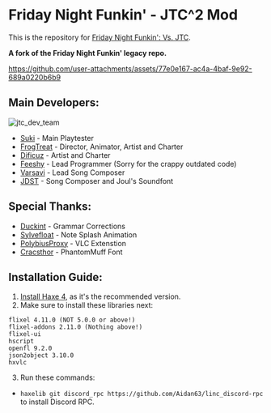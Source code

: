 # Friday Night Funkin' - JTC^2 Mod

This is the repository for [Friday Night Funkin': Vs. JTC](https://gamebanana.com/mods/46741).

**A fork of the Friday Night Funkin' legacy repo.**

https://github.com/user-attachments/assets/77e0e167-ac4a-4baf-9e92-689a0220b6b9


## Main Developers:
![jtc_dev_team](https://user-images.githubusercontent.com/58647349/173499193-ae4abb15-6879-40b1-b87a-d34a324a28ad.png)
- [Suki](https://www.youtube.com/channel/UCMI12jyPsfv8ncm5VjD8h5w) - Main Playtester
- [FrogTreat](https://oliwiadeyna.wixsite.com/frogtreat) - Director, Animator, Artist and Charter
- [Dificuz](https://www.youtube.com/channel/UCTJR8HpFUTUgyg7scqH7wIw) - Artist and Charter
- [Feeshy](https://twitter.com/JustFeeshy) - Lead Programmer (Sorry for the crappy outdated code)
- [Varsavi](https://www.instagram.com/varsavi_official/) - Lead Song Composer
- [JDST](https://www.youtube.com/@JDST) - Song Composer and Joul's Soundfont

## Special Thanks:
- [Duckint](https://github.com/Duckint) - Grammar Corrections
- [Sylvefloat](https://github.com/Sylvefloat) - Note Splash Animation
- [PolybiusProxy](https://github.com/polybiusproxy) - VLC Extenstion
- [Cracsthor](https://gamebanana.com/members/1844732) - PhantomMuff Font

## Installation Guide:
1. [Install Haxe 4](https://haxe.org/download/version), as it's the recommended version.
2. Make sure to install these libraries next:

```
flixel 4.11.0 (NOT 5.0.0 or above!)
flixel-addons 2.11.0 (Nothing above!)
flixel-ui
hscript
openfl 9.2.0
json2object 3.10.0
hxvlc
```
3. Run these commands:
* `haxelib git discord_rpc https://github.com/Aidan63/linc_discord-rpc` to install Discord RPC.
